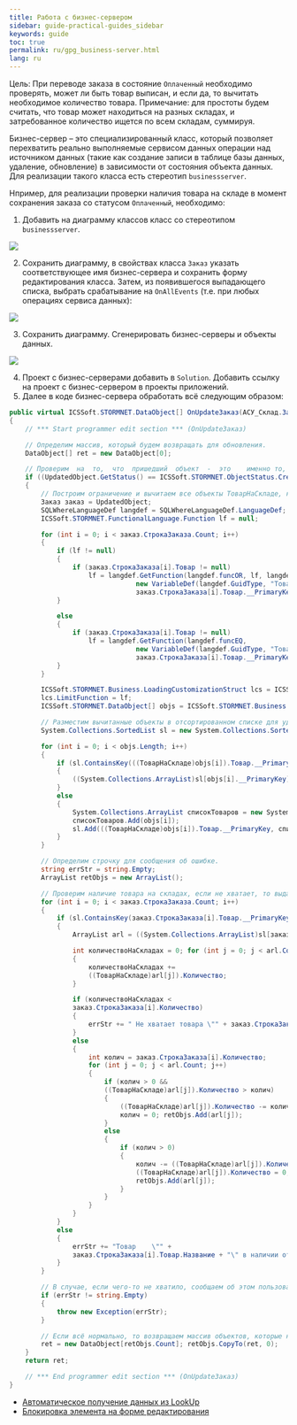 ```yaml
---
title: Работа с бизнес-сервером
sidebar: guide-practical-guides_sidebar
keywords: guide
toc: true
permalink: ru/gpg_business-server.html
lang: ru
---
```


Цель: При переводе заказа в состояние `Оплаченный` необходимо проверять, может ли быть товар выписан, и если да, то вычитать необходимое количество товара.
Примечание: для простоты будем считать, что товар может находиться на разных складах, и затребованное количество ищется по всем складам, суммируя.

Бизнес-сервер – это специализированный класс, который позволяет перехватить реально выполняемые сервисом данных операции над источником данных (такие как создание записи в таблице базы данных, удаление, обновление) в зависимости от состояния объекта данных. Для реализации такого класса есть стереотип `businessserver`.

Нпример, для реализации проверки наличия товара на складе в момент сохранения заказа со статусом `Оплаченный`, необходимо:

1. Добавить на диаграмму классов класс со  стереотипом `businessserver`.

![](/images/pages/guides/flexberry-aspnet/add-bsclass.png)

2. Сохранить диаграмму, в свойствах класса `Заказ` указать соответствующее имя бизнес-сервера и сохранить форму редактирования класса. Затем, из появившегося выпадающего списка, выбрать срабатывание на `OnAllEvents` (т.е. при любых операциях сервиса данных):

![](/images/pages/guides/flexberry-aspnet/set-bsclass-in-zakaz.png)

3. Сохранить диаграмму. Сгенерировать бизнес-серверы и объекты данных.

![](/images/pages/guides/flexberry-aspnet/gen-bs-and-objects.png)

4. Проект с бизнес-серверами добавить в `Solution`. Добавить ссылку на проект с бизнес-сервером в проекты приложений.
5. Далее в коде бизнес-сервера обработать всё следующим образом:

```csharp
public virtual ICSSoft.STORMNET.DataObject[] OnUpdateЗаказ(АСУ_Склад.Заказ UpdatedObject)
{
	// *** Start programmer edit section *** (OnUpdateЗаказ)

	// Определим массив, который будем возвращать для обновления.
	DataObject[] ret = new DataObject[0];

	// Проверим  на  то,  что  пришедший  объект  -  это	именно то, что нам нужно (создан или изменён и статус установлен в Оплачено).		
	if ((UpdatedObject.GetStatus() == ICSSoft.STORMNET.ObjectStatus.Created || UpdatedObject.GetStatus() == ICSSoft.STORMNET.ObjectStatus.Altered) && Array.IndexOf(UpdatedObject.GetAlteredPropertyNames(), "Статус") >= 0 && UpdatedObject.Статус == СостояниеЗаказа.Оплаченный)			
	{   
		// Построим ограничение и вычитаем все объекты ТоварНаСкладе, которые нам подходят.
		Заказ заказ = UpdatedObject;
		SQLWhereLanguageDef langdef = SQLWhereLanguageDef.LanguageDef;
		ICSSoft.STORMNET.FunctionalLanguage.Function lf = null; 

		for (int i = 0; i < заказ.СтрокаЗаказа.Count; i++)
		{
			if (lf != null)
			{
				if (заказ.СтрокаЗаказа[i].Товар != null)
					lf = langdef.GetFunction(langdef.funcOR, lf, langdef.GetFunction(langdef.funcEQ, 
								new VariableDef(langdef.GuidType, "Товар"),
								заказ.СтрокаЗаказа[i].Товар.__PrimaryKey));
			}

			else
			{
				if (заказ.СтрокаЗаказа[i].Товар != null)
					lf = langdef.GetFunction(langdef.funcEQ,
								new VariableDef(langdef.GuidType, "Товар"),
								заказ.СтрокаЗаказа[i].Товар.__PrimaryKey);
			}
		}

		ICSSoft.STORMNET.Business.LoadingCustomizationStruct lcs = ICSSoft.STORMNET.Business.LoadingCustomizationStruct.GetSimpleStruct(typeof(ТоварНаСкладе),"ТоварНаСкладеE");
		lcs.LimitFunction = lf;
		ICSSoft.STORMNET.DataObject[] objs = ICSSoft.STORMNET.Business.DataServiceProvider.DataService.LoadObjects(lcs);

		// Разместим вычитанные объекты в отсортированном списке для удобного доступа в дальнейшем.
		System.Collections.SortedList sl = new System.Collections.SortedList();

		for (int i = 0; i < objs.Length; i++)
		{
			if (sl.ContainsKey(((ТоварНаСкладе)objs[i]).Товар.__PrimaryKey))
			{
				((System.Collections.ArrayList)sl[objs[i].__PrimaryKey]).Add(objs[i]);
			}
			else
			{
				System.Collections.ArrayList списокТоваров = new System.Collections.ArrayList();
				списокТоваров.Add(objs[i]);
				sl.Add(((ТоварНаСкладе)objs[i]).Товар.__PrimaryKey, списокТоваров);
			}
		}

		// Определим строчку для сообщения об ошибке. 
		string errStr = string.Empty;
		ArrayList retObjs = new ArrayList();

		// Проверим наличие товара на складах, если не хватает, то выдадим сообщение об ошибке, если хватает, то вычитаем количество.
		for (int i = 0; i < заказ.СтрокаЗаказа.Count; i++)
		{
			if (sl.ContainsKey(заказ.СтрокаЗаказа[i].Товар.__PrimaryKey))
			{
				ArrayList arl = ((System.Collections.ArrayList)sl[заказ.СтрокаЗаказа[i].Товар.__PrimaryKey]);

				int количествоНаСкладах = 0; for (int j = 0; j < arl.Count; j++)
				{
					количествоНаСкладах +=
					((ТоварНаСкладе)arl[j]).Количество;
				}

				if (количествоНаСкладах <
				заказ.СтрокаЗаказа[i].Количество)
				{
					errStr += " Не хватает товара \"" + заказ.СтрокаЗаказа[i].Товар.Название + "\" в наличии: " + количествоНаСкладах + ", требуется " + заказ.СтрокаЗаказа[i].Количество + Environment.NewLine;
				}
				else
				{
					int колич = заказ.СтрокаЗаказа[i].Количество;
					for (int j = 0; j < arl.Count; j++)
					{
						if (колич > 0 &&
						((ТоварНаСкладе)arl[j]).Количество > колич)
						{
							((ТоварНаСкладе)arl[j]).Количество -= колич;
							колич = 0; retObjs.Add(arl[j]);
						}
						else
						{
							if (колич > 0)
							{
								колич -= ((ТоварНаСкладе)arl[j]).Количество;
								((ТоварНаСкладе)arl[j]).Количество = 0;
								retObjs.Add(arl[j]);
							}
						}
					}
				}
			}
			else
			{
				errStr += "Товар	\"" +
				заказ.СтрокаЗаказа[i].Товар.Название + "\" в наличии отсутствует." + Environment.NewLine;
			}
		}

		// В случае, если чего-то не хватило, сообщаем об этом пользователю.
		if (errStr != string.Empty)
		{
			throw new Exception(errStr);
		}

		// Если всё нормально, то возвращаем массив объектов, которые надо обновить.
		ret = new DataObject[retObjs.Count]; retObjs.CopyTo(ret, 0);
	}
	return ret;

	// *** End programmer edit section *** (OnUpdateЗаказ)
}
```

* <i class="fa fa-arrow-left" aria-hidden="true"></i> [Автоматическое получение данных из LookUp](gpg_auto-get-data-from-lookup.html)
* [Блокировка элемента на форме редактирования](gpg_set-ctrl-read-only.html) <i class="fa fa-arrow-right" aria-hidden="true"></i> 
